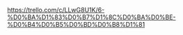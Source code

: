 https://trello.com/c/LLwG8U1K/6-%D0%BA%D1%83%D0%B7%D1%8C%D0%BA%D0%BE-%D0%B4%D0%B5%D0%BD%D0%B8%D1%81
